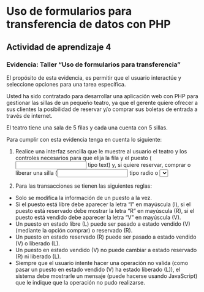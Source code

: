 # Uso de formularios para transferencia de datos con PHP
 
## Actividad de aprendizaje 4
### Evidencia: Taller “Uso de formularios para transferencia”

El propósito de esta evidencia, es permitir que el usuario interactúe y seleccione opciones para una tarea específica.

Usted ha sido contratado para desarrollar una aplicación web con PHP para gestionar las sillas de un pequeño teatro, ya que el gerente quiere ofrecer a sus clientes la posibilidad de reservar y/o comprar sus boletas de entrada a través de internet.

El teatro tiene una sala de 5 filas y cada una cuenta con 5 sillas.

Para cumplir con esta evidencia tenga en cuenta lo siguiente:

1. Realice una interfaz sencilla que le muestre al usuario el teatro y los controles necesarios para que elija la fila y el puesto (<input> tipo text) y, si quiere reservar, comprar o liberar una silla (<input> tipo radio o <select>).


2. Para las transacciones se tienen las siguientes reglas:
- Solo se modifica la información de un puesto a la vez.
- Si el puesto está libre debe aparecer la letra “l” en mayúscula (l), si el puesto está reservado debe mostrar la letra “R” en mayúscula (R), si el puesto está vendido debe aparecer la letra “V” en mayúscula (V).
- Un puesto en estado libre (L) puede ser pasado a estado vendido (V) (mediante la opción comprar) o reservado (R).
- Un puesto en estado reservado (R) puede ser pasado a estado vendido (V) o liberado (L).
- Un puesto en estado vendido (V) no puede cambiar a estado reservado (R) ni liberado (L).
- Siempre que el usuario intente hacer una operación no valida (como pasar un puesto en estado vendido (V) ha estado liberado (L)), el sistema debe mostrarle un mensaje (puede hacerse usando JavaScript) que le indique que la operación no pudo realizarse.

